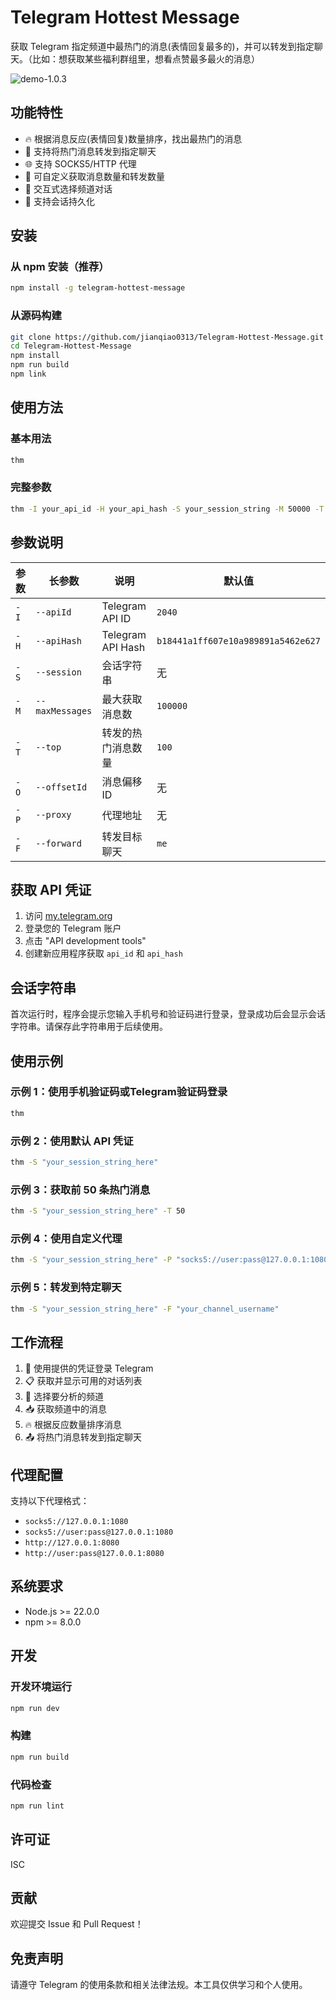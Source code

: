 # Telegram Hottest Message

获取 Telegram 指定频道中最热门的消息(表情回复最多的)，并可以转发到指定聊天。（比如：想获取某些福利群组里，想看点赞最多最火的消息）

![demo-1.0.3](https://static.gezichenshan.top/public/thm-1.0.3.gif)


## 功能特性

- 🔥 根据消息反应(表情回复)数量排序，找出最热门的消息
- 📨 支持将热门消息转发到指定聊天
- 🌐 支持 SOCKS5/HTTP 代理
- 🎯 可自定义获取消息数量和转发数量
- 📱 交互式选择频道对话
- 💾 支持会话持久化

## 安装

### 从 npm 安装（推荐）

```bash
npm install -g telegram-hottest-message
```

### 从源码构建

```bash
git clone https://github.com/jianqiao0313/Telegram-Hottest-Message.git
cd Telegram-Hottest-Message
npm install
npm run build
npm link
```

## 使用方法

### 基本用法

```bash
thm
```

### 完整参数

```bash
thm -I your_api_id -H your_api_hash -S your_session_string -M 50000 -T 20 -P socks5://[user:pass@]127.0.0.1:7890 -F me
```

## 参数说明

| 参数 | 长参数 | 说明 | 默认值 |
|------|--------|------|--------|
| `-I` | `--apiId` | Telegram API ID | `2040` |
| `-H` | `--apiHash` | Telegram API Hash | `b18441a1ff607e10a989891a5462e627` |
| `-S` | `--session` | 会话字符串 | 无 |
| `-M` | `--maxMessages` | 最大获取消息数 | `100000` |
| `-T` | `--top` | 转发的热门消息数量 | `100` |
| `-O` | `--offsetId` | 消息偏移ID | 无 |
| `-P` | `--proxy` | 代理地址 | 无 |
| `-F` | `--forward` | 转发目标聊天 | `me` |

## 获取 API 凭证

1. 访问 [my.telegram.org](https://my.telegram.org)
2. 登录您的 Telegram 账户
3. 点击 "API development tools"
4. 创建新应用程序获取 `api_id` 和 `api_hash`

## 会话字符串

首次运行时，程序会提示您输入手机号和验证码进行登录，登录成功后会显示会话字符串。请保存此字符串用于后续使用。

## 使用示例

### 示例 1：使用手机验证码或Telegram验证码登录

```bash
thm
```

### 示例 2：使用默认 API 凭证

```bash
thm -S "your_session_string_here"
```

### 示例 3：获取前 50 条热门消息

```bash
thm -S "your_session_string_here" -T 50
```

### 示例 4：使用自定义代理

```bash
thm -S "your_session_string_here" -P "socks5://user:pass@127.0.0.1:1080"
```

### 示例 5：转发到特定聊天

```bash
thm -S "your_session_string_here" -F "your_channel_username"
```

## 工作流程

1. 🔐 使用提供的凭证登录 Telegram
2. 📋 获取并显示可用的对话列表
3. 🎯 选择要分析的频道
4. 📥 获取频道中的消息
5. 🔥 根据反应数量排序消息
6. 📤 将热门消息转发到指定聊天

## 代理配置

支持以下代理格式：

- `socks5://127.0.0.1:1080`
- `socks5://user:pass@127.0.0.1:1080`
- `http://127.0.0.1:8080`
- `http://user:pass@127.0.0.1:8080`

## 系统要求

- Node.js >= 22.0.0
- npm >= 8.0.0

## 开发

### 开发环境运行

```bash
npm run dev
```

### 构建

```bash
npm run build
```

### 代码检查

```bash
npm run lint
```

## 许可证

ISC

## 贡献

欢迎提交 Issue 和 Pull Request！

## 免责声明

请遵守 Telegram 的使用条款和相关法律法规。本工具仅供学习和个人使用。
